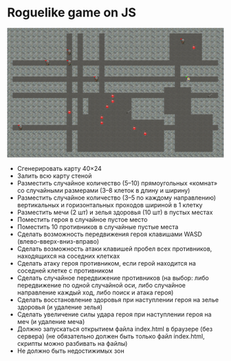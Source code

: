 # Roguelike game on JS

<img src="images/demo.jpg">
<ul>
  <li>Сгенерировать карту 40×24</li>
  <li>Залить всю карту стеной</li>
  <li>Разместить случайное количество (5–10) прямоугольных «комнат» со случайными размерами (3–8 клеток в длину и ширину)</li>
  <li>Разместить случайное количество (3–5 по каждому направлению) вертикальных и горизонтальных проходов шириной в 1 клетку</li>
  <li>Разместить мечи (2 шт) и зелья здоровья (10 шт) в пустых местах</li>
  <li>Поместить героя в случайное пустое место</li>
  <li>Поместить 10 противников в случайные пустые места</li>
  <li>Сделать возможность передвижения героя клавишами WASD (влево-вверх-вниз-вправо)</li>
  <li>Сделать возможность атаки клавишей пробел всех противников, находящихся на соседних клетках</li>
  <li>Сделать атаку героя противником, если герой находится на соседней клетке с противником</li>
  <li>Сделать случайное передвижение противников (на выбор: либо передвижение по одной случайной оси, либо случайное направление каждый ход, либо поиск и атака героя)</li>
  <li>Сделать восстановление здоровья при наступлении героя на зелье здоровья (и удаление зелья)</li>
  <li>Сделать увеличение силы удара героя при наступлении героя на меч (и удаление меча)</li>
  <li>Должно запускаться открытием файла index.html в браузере (без сервера) (не обязательно должен быть только файл index.html, скрипты можно разбивать на файлы)</li>
  <li>Не должно быть недостижимых зон</li>
</ul>


